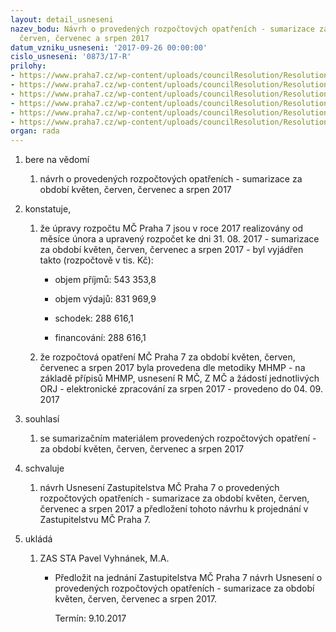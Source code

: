 ```yaml
---
layout: detail_usneseni
nazev_bodu: Návrh o provedených rozpočtových opatřeních - sumarizace za období květen,
  červen, červenec a srpen 2017
datum_vzniku_usneseni: '2017-09-26 00:00:00'
cislo_usneseni: '0873/17-R'
prilohy:
- https://www.praha7.cz/wp-content/uploads/councilResolution/Resolutions/29591/export/Duvodovazprava~251407.doc
- https://www.praha7.cz/wp-content/uploads/councilResolution/Resolutions/29591/export/RO_kveten_2017~251406.doc
- https://www.praha7.cz/wp-content/uploads/councilResolution/Resolutions/29591/export/RO_cerven_2017~251405.doc
- https://www.praha7.cz/wp-content/uploads/councilResolution/Resolutions/29591/export/RO_cervenec_2017~251404.doc
- https://www.praha7.cz/wp-content/uploads/councilResolution/Resolutions/29591/export/RO_srpen_2017~251403.doc
- https://www.praha7.cz/wp-content/uploads/councilResolution/Resolutions/29591/export/export~295195.pdf
organ: rada
---
```

<ol class="urzList_view" id="urzList">
<li class="urzClass1" id=""><span name="1">bere na vědomí</span> 
<ol class="urzOlClass">
<li class="urzClass2" style="TEXT-ALIGN: left" id=""><span><p>návrh o provedených rozpočtových opatřeních - sumarizace za období květen, červen, červenec a srpen 2017</p></span></li></ol></li>
<li class="urzClass1" id=""><span name="50">konstatuje,</span> 
<ol class="urzOlClass">
<li class="urzClass2" style="TEXT-ALIGN: left" id=""><span><p>že úpravy rozpočtu MČ Praha 7 jsou v roce 2017 realizovány od měsíce února a upravený rozpočet ke dni 31. 08. 2017 - sumarizace za období květen, červen, červenec a srpen 2017 - byl vyjádřen takto (rozpočtově v tis. Kč):</p></span>
<ul class="urzUlClass">
<li class="urzClass3" style="TEXT-ALIGN: left" id=""><span><p>objem příjmů: 543 353,8<br></p></span></li>
<li class="urzClass3" style="TEXT-ALIGN: left" id=""><span><p>objem výdajů: 831 969,9<br></p></span></li>
<li class="urzClass3" style="TEXT-ALIGN: left" id=""><span><p>schodek: 288 616,1<br></p></span></li>
<li class="urzClass3" style="TEXT-ALIGN: left" id=""><span><p>financování: 288 616,1<br></p></span></li></ul></li>
<li class="urzClass2" style="TEXT-ALIGN: left" id=""><span><p>že rozpočtová opatření MČ Praha 7 za období květen, červen, červenec a srpen 2017 byla provedena dle metodiky MHMP - na základě přípisů MHMP, usnesení R MČ, Z MČ a žádostí jednotlivých ORJ - elektronické zpracování za srpen 2017 - provedeno do 04. 09. 2017</p></span></li></ol></li>
<li class="urzClass1" id=""><span name="26">souhlasí</span> 
<ol id="" class="urzOlClass">
<li class="urzClass2" style="TEXT-ALIGN: left" id=""><span><p>se sumarizačním materiálem provedených rozpočtových opatření - za období květen, červen, červenec a srpen 2017<br></p></span></li>
</ol></li>
<li id="" class="urzClass1"><span name="24">schvaluje</span><ol class="urzOlClass decimal "><li style="text-align: left;" id="" class="urzClass2"><span><p>návrh Usnesení Zastupitelstva MČ Praha 7 o provedených rozpočtových opatřeních - sumarizace za období květen, červen, červenec a srpen 2017 a předložení tohoto návrhu k projednání v Zastupitelstvu MČ Praha 7.</p></span></li></ol></li><li class="urzClass1" id="urzUkoly"><span name="1">ukládá</span><ol class="urzOlClass"><li class="urzClass2"><span><p>ZAS STA Pavel Vyhnánek, M.A.</p></span><ul class="urzUlClass"><li class="urzClass3"><span><p>Předložit na jednání Zastupitelstva MČ Praha 7 návrh Usnesení o provedených rozpočtových opatřeních - sumarizace za období květen, červen, červenec a srpen 2017.</p></span><span class="urzUkolTermin">  Termín:&nbsp;9.10.2017</span></li></ul></li></ol></li></ol>